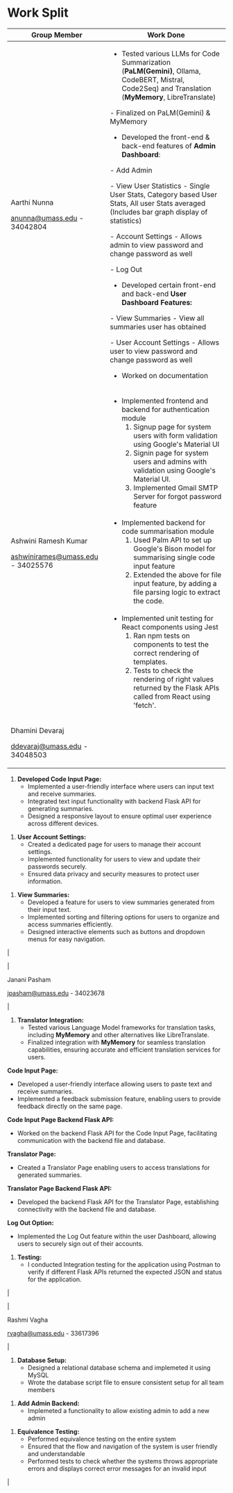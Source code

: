 # Work Split

| Group Member | Work Done |
| ----- | ----- |
| <p>Aarthi Nunna</p><p>[﻿anunna@umass.edu](mailto:anunna@umass.edu) - 34042804</p> | <ul><li>Tested various LLMs for Code Summarization (**PaLM(Gemini)**, Ollama, CodeBERT, Mistral, Code2Seq) and Translation (**MyMemory**, LibreTranslate)</li></ul><p>- Finalized on PaLM(Gemini) & MyMemory</p><ul><li>Developed the front-end & back-end features of **Admin Dashboard**:</li></ul><p>- Add Admin </p><p>- View User Statistics - Single User Stats,  Category based User Stats, All user Stats averaged (Includes bar graph display of statistics) </p><p>- Account Settings - Allows admin to view password and change password as well</p><p>- Log Out</p><ul><li>Developed certain front-end and back-end **User Dashboard Features:**</li></ul><p>- View Summaries - View all summaries user has obtained</p><p>- User Account Settings - Allows user to view password and change password as well</p><ul><li>Worked on documentation</li></ul> |
| <p>Ashwini Ramesh Kumar</p><p>[﻿ashwinirames@umass.edu](mailto:ashwinirames@umass.edu) - 34025576</p> | <ul><li>Implemented frontend and backend for authentication module<ol><li>Signup page for system users with form validation using Google's Material UI</li><li>Signin page for system users and admins with validation using Google's Material UI.</li><li>Implemented Gmail SMTP Server for forgot password feature</li> </ol></li><br><li>Implemented backend for code summarisation module<ol><li>Used Palm API to set up Google's Bison model for summarising single code input feature</li><li>Extended the above for file input feature, by adding a file parsing logic to extract the code.</li></ol><br></li><li>Implemented unit testing for React components using Jest<ol><li>Ran npm tests on components to test the correct rendering of templates.</li><li>Tests to check the rendering of right values returned by the Flask APIs called from React using 'fetch'.</li></li> |
| <p>Dhamini Devaraj</p><p>[﻿ddevaraj@umass.edu](mailto:ddevaraj@umass.edu) - 34048503</p> |  <p>
  <ol>
    <li><strong>Developed Code Input Page:</strong>
      <ul>
        <li>Implemented a user-friendly interface where users can input text and receive summaries.</li>
        <li>Integrated text input functionality with backend Flask API for generating summaries.</li>
        <li>Designed a responsive layout to ensure optimal user experience across different devices.</li>
      </ul>
    </li>
  </ol>
</p>

<p>
  <ol>
    <li><strong>User Account Settings:</strong>
      <ul>
        <li>Created a dedicated page for users to manage their account settings.</li>
        <li>Implemented functionality for users to view and update their passwords securely.</li>
        <li>Ensured data privacy and security measures to protect user information.</li>
      </ul>
    </li>
  </ol>
</p>

<p>
  <ol>
    <li><strong>View Summaries:</strong> 
      <ul>
        <li>Developed a feature for users to view summaries generated from their input text.</li>
        <li>Implemented sorting and filtering options for users to organize and access summaries efficiently.</li>
        <li>Designed interactive elements such as buttons and dropdown menus for easy navigation.</li>
      </ul>
    </li>
  </ol>
</p> |

| <p>Janani Pasham</p><p>[﻿jpasham@umass.edu](mailto:jpasham@umass.edu)  - 34023678</p> |  <p>
  <ol>
    <li><strong>Translator Integration:</strong>
      <ul>
        <li>Tested various Language Model frameworks for translation tasks, including <strong>MyMemory</strong> and other alternatives like LibreTranslate.</li>
        <li>Finalized integration with <strong>MyMemory</strong> for seamless translation capabilities, ensuring accurate and efficient translation services for users.</li>
      </ul>
    </li>
  </ol>
</p>

<p>
  <strong>Code Input Page:</strong>
  <ul>
    <li>Developed a user-friendly interface allowing users to paste text and receive summaries.</li>
    <li>Implemented a feedback submission feature, enabling users to provide feedback directly on the same page.</li>
  </ul>
</p>

<p>
  <strong>Code Input Page Backend Flask API:</strong>
  <ul>
    <li>Worked on the backend Flask API for the Code Input Page, facilitating communication with the backend file and database.</li>
  </ul>
</p>

<p>
  <strong>Translator Page:</strong>
  <ul>
    <li>Created a Translator Page enabling users to access translations for generated summaries.</li>
  </ul>
</p>

<p>
  <strong>Translator Page Backend Flask API:</strong>
  <ul>
    <li>Developed the backend Flask API for the Translator Page, establishing connectivity with the backend file and database.</li>
  </ul>
</p>

<p>
  <strong>Log Out Option:</strong>
  <ul>
    <li>Implemented the Log Out feature within the user Dashboard, allowing users to securely sign out of their accounts.</li>
  </ul>
</p>


<p>
  <ol>
    <li><strong>Testing:</strong> 
      <ul>
        <li>I conducted Integration testing for the application using Postman to verify if different Flask APIs returned the expected JSON and status for the application.</li>
      </ul>
    </li>
  </ol>
</p> |


| <p>Rashmi Vagha</p><p>[﻿rvagha@umass.edu](mailto:rvagha@umass.edu) - 33617396</p> |   <ol>
    <li><strong> Database Setup: </strong>
      <ul>
        <li> Designed a relational database schema and implemeted it using MySQL </li>
        <li> Wrote the database script file to ensure consistent setup for all team members </li>
      </ul>
    </li>
  </ol>
</p>

<p>
  <ol>
    <li><strong> Add Admin Backend: </strong>
      <ul>
        <li> Implemeted a functionality to allow existing admin to add a new admin </li>
      </ul>
    </li>
  </ol>
</p>

<p>
  <ol>
    <li><strong> Equivalence Testing: </strong> 
      <ul>
        <li> Performed equivalence testing on the entire system </li>
        <li> Ensured that the flow and navigation of the system is user friendly and understandable </li>
        <li> Performed tests to check whether the systems throws appropriate errors and displays correct error messages for an invalid input </li>
      </ul>
    </li>
  </ol>
</p> |


